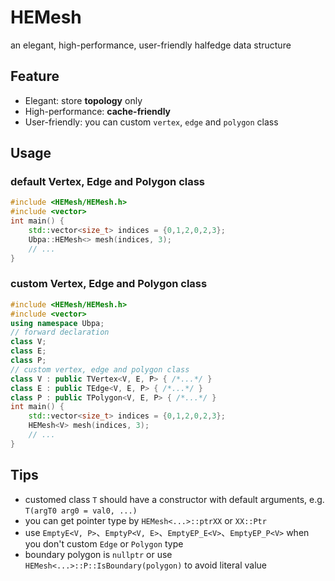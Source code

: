 # HEMesh

an elegant, high-performance, user-friendly halfedge data structure

## Feature

- Elegant: store **topology** only
- High-performance: **cache-friendly** 
- User-friendly: you can custom `vertex`, `edge` and `polygon` class

## Usage

### default Vertex, Edge and Polygon class

```c++
#include <HEMesh/HEMesh.h>
#include <vector>
int main() {
    std::vector<size_t> indices = {0,1,2,0,2,3};
    Ubpa::HEMesh<> mesh(indices, 3);
    // ...
}
```

### custom Vertex, Edge and Polygon class

```c++
#include <HEMesh/HEMesh.h>
#include <vector>
using namespace Ubpa;
// forward declaration
class V;
class E;
class P;
// custom vertex, edge and polygon class
class V : public TVertex<V, E, P> { /*...*/ }
class E : public TEdge<V, E, P> { /*...*/ }
class P : public TPolygon<V, E, P> { /*...*/ }
int main() {
    std::vector<size_t> indices = {0,1,2,0,2,3};
    HEMesh<V> mesh(indices, 3);
    // ...
}
```

## Tips

- customed class `T` should have a constructor with default arguments, e.g. `T(argT0 arg0 = val0, ...)` 
- you can get pointer type by `HEMesh<...>::ptrXX` or `XX::Ptr` 
- use `EmptyE<V, P>`、`EmptyP<V, E>`、`EmptyEP_E<V>`、`EmptyEP_P<V>` when you don't custom `Edge` or `Polygon` type
- boundary polygon is `nullptr` or use `HEMesh<...>::P::IsBoundary(polygon)` to avoid literal value

